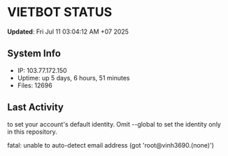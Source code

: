 # VIETBOT STATUS
**Updated**: Fri Jul 11 03:04:12 AM +07 2025

## System Info
- IP: 103.77.172.150
- Uptime: up 5 days, 6 hours, 51 minutes
- Files: 12696

## Last Activity

to set your account's default identity.
Omit --global to set the identity only in this repository.

fatal: unable to auto-detect email address (got 'root@vinh3690.(none)')
